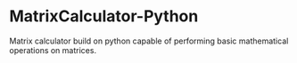 # MatrixCalculator-Python
 Matrix calculator build on python capable of performing basic mathematical operations on matrices.
